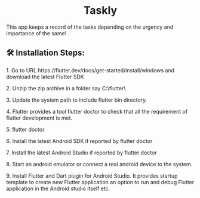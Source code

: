 <h1 align="center" id="title">Taskly</h1>

<p id="description">This app keeps a record of the tasks depending on the urgency and importance of the same!.</p>

<h2>🛠️ Installation Steps:</h2>

<p>1. Go to URL https://flutter.dev/docs/get-started/install/windows and download the latest Flutter SDK</p>

<p>2. Unzip the zip archive in a folder say C:\flutter\</p>

<p>3. Update the system path to include flutter bin directory.</p>

<p>4. Flutter provides a tool flutter doctor to check that all the requirement of flutter development is met.</p>

<p>5. flutter doctor</p>

<p>6. Install the latest Android SDK if reported by flutter doctor</p>

<p>7. Install the latest Android Studio if reported by flutter doctor</p>

<p>8. Start an android emulator or connect a real android device to the system.</p>

<p>9. Install Flutter and Dart plugin for Android Studio. It provides startup template to create new Flutter application an option to run and debug Flutter application in the Android studio itself etc.</p>
